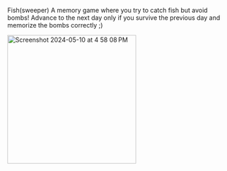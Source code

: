 Fish(sweeper)
A memory game where you try to catch fish but avoid bombs!
Advance to the next day only if you survive the previous day and memorize the bombs correctly ;)

<img width="291" alt="Screenshot 2024-05-10 at 4 58 08 PM" src="https://github.com/Alex-Yosh/GameJam/assets/75107140/e5d5ca5c-4c06-4b28-8afb-8196a0919c10">
